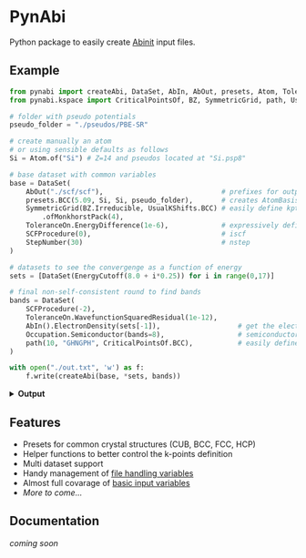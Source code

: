 # PynAbi

Python package to easily create [Abinit](https://www.abinit.org/) input files.

## Example

```python
from pynabi import createAbi, DataSet, AbIn, AbOut, presets, Atom, ToleranceOn, EnergyCutoff, StepNumber, SCFProcedure, Occupation
from pynabi.kspace import CriticalPointsOf, BZ, SymmetricGrid, path, UsualKShifts

# folder with pseudo potentials
pseudo_folder = "./pseudos/PBE-SR"

# create manually an atom 
# or using sensible defaults as follows
Si = Atom.of("Si") # Z=14 and pseudos located at "Si.psp8"

# base dataset with common variables
base = DataSet(
    AbOut("./scf/scf"),                             # prefixes for output files
    presets.BCC(5.09, Si, Si, pseudo_folder),       # creates AtomBasis and Lattice of a BCC
    SymmetricGrid(BZ.Irreducible, UsualKShifts.BCC) # easily define kptopt, ngkpt, nshiftk, kpt
        .ofMonkhorstPack(4),
    ToleranceOn.EnergyDifference(1e-6),             # expressively define the tolerance
    SCFProcedure(0),                                # iscf
    StepNumber(30)                                  # nstep
)

# datasets to see the convergenge as a function of energy
sets = [DataSet(EnergyCutoff(8.0 + i*0.25)) for i in range(0,17)]

# final non-self-consistent round to find bands 
bands = DataSet(
    SCFProcedure(-2),
    ToleranceOn.WavefunctionSquaredResidual(1e-12),
    AbIn().ElectronDensity(sets[-1]),                   # get the electron density from the last dataset
    Occupation.Semiconductor(bands=8),                  # semiconductor occupation (occopt=1) with 8 bands
    path(10, "GHNGPH", CriticalPointsOf.BCC),           # easily define a path in the k-space   
)

with open("./out.txt", 'w') as f:
    f.write(createAbi(base, *sets, bands))
```

<details>
<summary><b>Output</b></summary>

```txt
ndtset 18

# Atoms definition
ntypat 1
znucl 14
pseudos "Si.psp8"

# Common DataSet
natoms 2
typeat 1 1
xred 0 0 0
      0.5 0.5 0.5
pp_dirpath "./pseudos/PBE-SR"
outdata_prefix "./output/prefix"

acell 5.09 5.09 5.09
angdeg 90 90 90
kptopt 1
ngkpt 4 4 4
nshiftk 4
shiftk 0.5 0.5 0.5   0.5 0.0 0.0   0.0 0.5 0.0   0.0 0.0 0.5
toldfe 1e-06
iscf 0
nstep 30

# DataSet 1
ecut1 8.0 Hartree

# DataSet 2
ecut2 8.25 Hartree

# DataSet 3
ecut3 8.5 Hartree

# DataSet 4
ecut4 8.75 Hartree

# DataSet 5
ecut5 9.0 Hartree

# DataSet 6
ecut6 9.25 Hartree

# DataSet 7
ecut7 9.5 Hartree

# DataSet 8
ecut8 9.75 Hartree

# DataSet 9
ecut9 10.0 Hartree

# DataSet 10
ecut10 10.25 Hartree

# DataSet 11
ecut11 10.5 Hartree

# DataSet 12
ecut12 10.75 Hartree

# DataSet 13
ecut13 11.0 Hartree

# DataSet 14
ecut14 11.25 Hartree

# DataSet 15
ecut15 11.5 Hartree

# DataSet 16
ecut16 11.75 Hartree

# DataSet 17
ecut17 12.0 Hartree

# DataSet 18
iscf18 -2
tolwfr18 1e-12
getden18 17
occopt18 1
nbands18 8
kptopt18 -5
kptbounds18 0 0 0   -0.5 0.5 0.5   0.0 0.5 0.0   0 0 0   0.25 0.25 0.25   -0.5 0.5 0.5
ndivsm18 10
```
</details>

## Features

 - Presets for common crystal structures (CUB, BCC, FCC, HCP)
 - Helper functions to better control the k-points definition
 - Multi dataset support
 - Handy management of [file handling variables](https://docs.abinit.org/variables/files/)
 - Almost full covarage of [basic input variables](https://docs.abinit.org/variables/basic/)
 - _More to come..._

## Documentation

_coming soon_